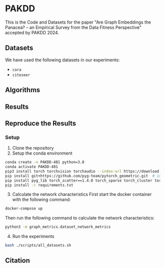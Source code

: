 # PAKDD

This is the Code and Datasets for the paper "Are Graph Embeddings the Panacea? – an Empirical Survey from the Data
Fitness Perspective" accepted by PAKDD 2024.

## Datasets

We have used the following datasets in our experiments:

- `cora`
- `citeseer`

## Algorithms

## Results

## Reproduce the Results

### Setup

1. Clone the repository
2. Setup the conda environment

```bash
conda create -n PAKDD-481 python=3.8
conda activate PAKDD-481
pip3 install torch torchvision torchaudio --index-url https://download.pytorch.org/whl/cu118 # install pytorch
pip install git+https://github.com/pyg-team/pytorch_geometric.git  # install pytorch geometric
pip install pyg_lib torch_scatter==1.4.0 torch_sparse torch_cluster torch_spline_conv -f https://data.pyg.org/whl/torch-2.2.0+cpu.html  
pip install -r requirements.txt
```

3. Calculate the network characteristics
   First start the docker container with the following command:

```bash
docker-compose up
```

Then run the following command to calculate the network characteristics:

```bash
python3 -m graph_metrics.dataset_network_metrics
```

4. Run the experiments

```bash
bash ./scripts/all_datasets.sh
```

## Citation
